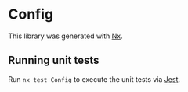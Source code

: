 # Config

This library was generated with [Nx](https://nx.dev).

## Running unit tests

Run `nx test Config` to execute the unit tests via [Jest](https://jestjs.io).
